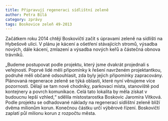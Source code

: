 ```yaml
---
title: Připravují regeneraci sídlištní zeleně
author: Petra Bílá
category: zprávy
tags: Boskovice zeleň 49-2013
---
```


Začátkem roku 2014 chtějí Boskovičtí začít s úpravami zeleně na sídlišti na Hybešově ulici. V plánu je kácení a ošetření stávajících stromů, výsadba nových, dále kácení, zmlazení a výsadba nových keřů a částečná obnova trávníků.

„Budeme postupovat podle projektu, který jsme dvakrát projednali s veřejností. Poprvé lidé měli připomínky k řešení navrženém projektantkou, podruhé měli občané odsouhlasit, zda byly jejich připomínky zapracovány. Plánovaná regenerace zeleně se týká oblasti, které nyní věnujeme více pozornosti. Dělají se tam nové chodníky, parkovací místa, stanoviště pod kontejnery a povrch komunikace. Celá tato lokalita by měla získat v budoucnu lepší vzhled,“ sdělila místostarostka Boskovic Jaromíra Vítková. Podle projektu se odhadované náklady na regeneraci sídlištní zeleně blíží dvěma milionům korun. Konečnou částku určí výběrové řízení. Boskovičtí zaplatí půl milionu korun z rozpočtu města.
